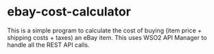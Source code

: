 # ebay-cost-calculator

This is a simple program to calculate the cost of buying (item price + shipping costs + taxes) an eBay item. This uses WSO2 API Manager to handle all the REST API calls. 
